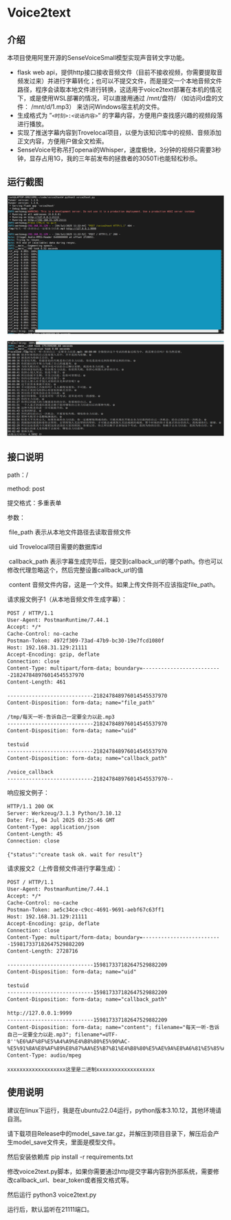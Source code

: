 # Voice2text

## 介绍

本项目使用阿里开源的SenseVoiceSmall模型实现声音转文字功能。

- flask web api，提供http接口接收音频文件（目前不接收视频，你需要提取音频发过来）并进行字幕转化；也可以不提交文件，而是提交一个本地音频文件路径，程序会读取本地文件进行转换，这适用于voice2text部署在本机的情况下，或是使用WSL部署的情况，可以直接用通过 /mnt/盘符/ （如访问d盘的文件： /mnt/d/1.mp3） 来访问Windows宿主机的文件。
- 生成格式为 ”`<时刻>:<说话内容>`“ 的字幕内容，方便用户查找感兴趣的视频段落进行播放。
- 实现了推送字幕内容到Trovelocal项目，以便为该知识库中的视频、音频添加正文内容，方便用户做全文检索。
- SenseVoice号称吊打openai的Whisper，速度极快，3分钟的视频只需要3秒钟，显存占用1G，我的三年前发布的拯救者的3050Ti也能轻松秒杀。

## 运行截图

![image-20250704113739749](README.assets/image-20250704113739749.png)

![image-20250704113805276](README.assets/image-20250704113805276.png)

## 接口说明

path：/

method: post

提交格式：多重表单

参数：

​	file_path	表示从本地文件路径去读取音频文件

​	uid	Trovelocal项目需要的数据库id

​	callback_path	表示字幕生成完毕后，提交到callback_url的哪个path。你也可以修改代理忽略这个，然后完整设置callback_url的值

​	content	音频文件内容，这是一个文件。如果上传文件则不应该指定file_path。



请求报文例子1（从本地音频文件生成字幕）：

```
POST / HTTP/1.1
User-Agent: PostmanRuntime/7.44.1
Accept: */*
Cache-Control: no-cache
Postman-Token: 4972f309-73ad-47b9-bc30-19e7fcd1080f
Host: 192.168.31.129:21111
Accept-Encoding: gzip, deflate
Connection: close
Content-Type: multipart/form-data; boundary=--------------------------218247848976014545537970
Content-Length: 461

----------------------------218247848976014545537970
Content-Disposition: form-data; name="file_path"

/tmp/每天一听-告诉自己一定要全力以赴.mp3
----------------------------218247848976014545537970
Content-Disposition: form-data; name="uid"

testuid
----------------------------218247848976014545537970
Content-Disposition: form-data; name="callback_path"

/voice_callback
----------------------------218247848976014545537970--

```

响应报文例子：

```
HTTP/1.1 200 OK
Server: Werkzeug/3.1.3 Python/3.10.12
Date: Fri, 04 Jul 2025 03:25:46 GMT
Content-Type: application/json
Content-Length: 45
Connection: close

{"status":"create task ok. wait for result"}

```



请求报文2（上传音频文件进行字幕生成）：

```
POST / HTTP/1.1
User-Agent: PostmanRuntime/7.44.1
Accept: */*
Cache-Control: no-cache
Postman-Token: ae5c34ce-c9cc-4691-9691-aebf67c63ff1
Host: 192.168.31.129:21111
Accept-Encoding: gzip, deflate
Connection: close
Content-Type: multipart/form-data; boundary=--------------------------159817337182647529882209
Content-Length: 2728716

----------------------------159817337182647529882209
Content-Disposition: form-data; name="uid"

testuid
----------------------------159817337182647529882209
Content-Disposition: form-data; name="callback_path"

http://127.0.0.1:9999
----------------------------159817337182647529882209
Content-Disposition: form-data; name="content"; filename="每天一听-告诉自己一定要全力以赴.mp3"; filename*=UTF-8''%E6%AF%8F%E5%A4%A9%E4%B8%80%E5%90%AC-%E5%91%8A%E8%AF%89%E8%87%AA%E5%B7%B1%E4%B8%80%E5%AE%9A%E8%A6%81%E5%85%A8%E5%8A%9B%E4%BB%A5%E8%B5%B4.mp3
Content-Type: audio/mpeg

xxxxxxxxxxxxxxxxxxx这里是二进制xxxxxxxxxxxxxxxxxxx
```





## 使用说明

建议在linux下运行，我是在ubuntu22.04运行，python版本3.10.12，其他环境请自测。

请下载项目Release中的model_save.tar.gz，并解压到项目目录下，解压后会产生model_save文件夹，里面是模型文件。

然后安装依赖库 pip install -r requirements.txt

修改voice2text.py脚本，如果你需要通过http提交字幕内容到外部系统，需要修改callback_url、bear_token或者报文格式等。

然后运行 python3 voice2text.py

运行后，默认监听在21111端口。

## 